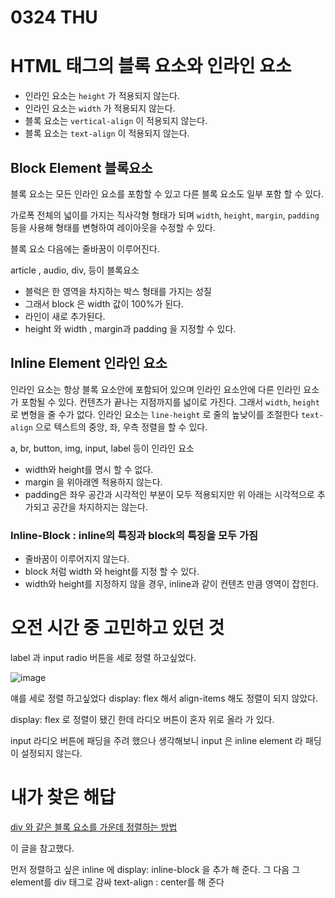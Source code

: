 # 0324 THU

# HTML 태그의 블록 요소와 인라인 요소 

- 인라인 요소는 `height` 가 적용되지 않는다.
- 인라인 요소는 `width` 가 적용되지 않는다. 
- 블록 요소는 `vertical-align` 이 적용되지 않는다. 
- 블록 요소는 `text-align` 이 적용되지 않는다.

## Block Element 블록요소 
블록 요소는 모든 인라인 요소를 포함할 수 있고 다른 블록 요소도 일부 포함 할 수 있다.

가로폭 전체의 넓이를 가지는 직사각형 형태가 되며
`width`, `height`, `margin`, `padding` 등을 사용해 형태를 변형하여 레이아웃을 수정할 수 있다. 

블록 요소 다음에는 줄바꿈이 이루어진다. 

article , audio, div, 등이 블록요소

- 블럭은 한 영역을 차지하는 박스 형태를 가지는 성질
- 그래서 block 은 width 값이 100%가 된다. 
- 라인이 새로 추가된다.
- height 와 width , margin과 padding 을 지정할 수 있다.  


## Inline Element 인라인 요소
인라인 요소는 항상 블록 요소안에 포함되어 있으며 인라인 요소안에 다른 인라인 요소가 포함될 수 있다. 
컨텐츠가 끝나는 지점까지를 넓이로 가진다. 
그래서 `width`, `height`로 변형을 줄 수가 없다. 
인라인 요소는 `line-height` 로 줄의 높낮이를 조절한다 `text-align` 으로 텍스트의 중앙, 좌, 우측 정렬을 할 수 있다. 

a, br, button, img, input, label 등이 인라인 요소 

- width와 height를 명시 할 수 없다. 
- margin 을 위아래엔 적용하지 않는다.
- padding은 좌우 공간과 시각적인 부분이 모두 적용되지만 위 아래는 시각적으로 추가되고 공간을 차지하지는 않는다. 

### Inline-Block : inline의 특징과 block의 특징을 모두 가짐
- 줄바꿈이 이루어지지 않는다.
- block 처럼 width 와 height를 지정 할 수 있다. 
- width와 height를 지정하지 않을 경우, inline과 같이 컨텐츠 만큼 영역이 잡힌다. 

# 오전 시간 중 고민하고 있던 것 
label 과 input radio 버튼을 세로 정렬 하고싶었다.

![image](https://user-images.githubusercontent.com/64348346/159968008-5d9c9795-9ddb-4da1-8b28-251280ef7c6a.png)

얘를 세로 정렬 하고싶었다
display: flex 해서 align-items 해도 정렬이 되지 않았다. 

display: flex 로 정렬이 됐긴 한데 라디오 버튼이 혼자 위로 올라 가 있다. 

input 라디오 버튼에 패딩을 주려 했으나 생각해보니 input 은 inline element 라 패딩이 설정되지 않는다. 

# 내가 찾은 해답
[div 와 같은 블록 요소를 가운데 정렬하는 방법](https://moonhouse.co.kr/html/400278#:~:text=%EC%9D%B8%EB%9D%BC%EC%9D%B8%20%EB%B8%94%EB%A1%9D%20%EC%9A%94%EC%86%8C%EA%B0%80%20text,align%3Acenter%EC%9D%84%20%EC%A3%BC%EB%A9%B4%20%EB%90%A9%EB%8B%88%EB%8B%A4.)

이 글을 참고했다. 

먼저 정렬하고 싶은 inline 에 display: inline-block 을 추가 해 준다.
그 다음 그 element를 div 태그로 감싸 text-align : center를 해 준다